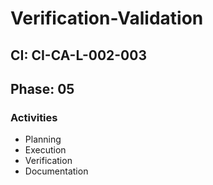 # Verification-Validation

## CI: CI-CA-L-002-003
## Phase: 05

### Activities
- Planning
- Execution
- Verification
- Documentation
